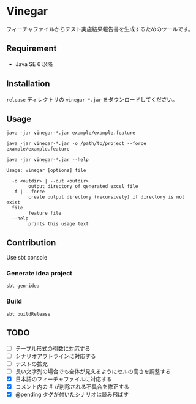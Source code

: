 Vinegar
=======

フィーチャファイルからテスト実施結果報告書を生成するためのツールです。

## Requirement

* Java SE 6 以降

## Installation

`release` ディレクトリの `vinegar-*.jar` をダウンロードしてください。

## Usage

```
java -jar vinegar-*.jar example/example.feature
```

```
java -jar vinegar-*.jar -o /path/to/project --force example/example.feature
```

```
java -jar vinegar-*.jar --help
```

```
Usage: vinegar [options] file

  -o <outdir> | --out <outdir>
        output directory of generated excel file
  -f | --force
        create output directory (recursively) if directory is not exist
  file
        feature file
  --help
        prints this usage text
```

## Contribution

Use sbt console

### Generate idea project

```
sbt gen-idea
```

### Build

```
sbt buildRelease
```

## TODO

- [ ] テーブル形式の引数に対応する
- [ ] シナリオアウトラインに対応する
- [ ] テストの拡充
- [ ] 長い文字列の場合でも全体が見えるようにセルの高さを調整する
- [x] 日本語のフィーチャファイルに対応する
- [x] コメント内の # が削除される不具合を修正する
- [x] @pending タグが付いたシナリオは読み飛ばす
